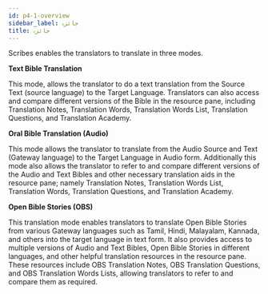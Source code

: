 ```yaml
---
id: p4-1-overview
sidebar_label: جائزہ
title: جائزہ
---
```


Scribes enables the translators to translate in three modes.

**Text Bible Translation**

This mode, allows the translator to do a text translation from the Source Text (source language) to the Target Language. Translators can also access and compare different versions of the Bible in the resource pane, including Translation Notes, Translation Words, Translation Words List, Translation Questions, and Translation Academy.

**Oral Bible Translation (Audio)**

This mode allows the translator to translate from the Audio Source and Text (Gateway language) to the Target Language in Audio form. Additionally this mode also allows the translator to refer to and compare different versions of the Audio and Text Bibles and other necessary translation aids in the resource pane; namely Translation Notes, Translation Words List, Translation Words, Translation Questions, and Translation Academy.

**Open Bible Stories (OBS)**

This translation mode enables translators to translate Open Bible Stories from various Gateway languages such as Tamil, Hindi, Malayalam, Kannada, and others into the target language in text form. It also provides access to multiple versions of Audio and Text Bibles, Open Bible Stories in different languages, and other helpful translation resources in the resource pane. These resources include OBS Translation Notes, OBS Translation Questions, and OBS Translation Words Lists, allowing translators to refer to and compare them as required.